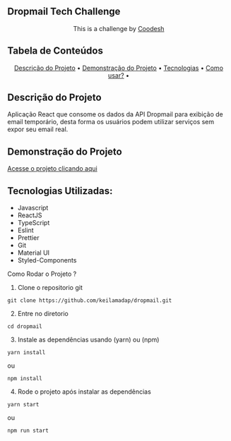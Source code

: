  ## Dropmail Tech Challenge
<div style="text-align: center;">


   This is a challenge by <a rel="nofollow noreferrer noopener" href="https://coodesh.com/" target="_blank">Coodesh</a>
</div>

## Tabela de Conteúdos

<p align="center">
 <a href="#descricao">Descrição do Projeto</a> •
 <a href="#demonstracao">Demonstração do Projeto</a> • 
 <a href="#tecnologias">Tecnologias</a> • 
 <a href="#comousar">Como usar?</a> • 
 
</p>

## Descrição do Projeto <span id="descricao" />

<p >Aplicação React que consome os dados da API Dropmail para exibição de email temporário, desta forma os usuários podem utilizar serviços sem expor seu email real. 
</p>

## Demonstração do Projeto <span id="demonstracao"/>

<a id="demonstracao" rel="nofollow noreferrer noopener" href="https://dropmail-nu.vercel.app/"  target="_blank"> Acesse o projeto clicando aqui </a>

## Tecnologias Utilizadas: <span id="tecnologias" />

- Javascript
- ReactJS
- TypeScript
- Eslint
- Prettier
- Git
- Material UI
- Styled-Components

<p id="comousar">Como Rodar o Projeto ?</p>

1. Clone o repositorio git

```shell
git clone https://github.com/keilamadap/dropmail.git
```

2. Entre no diretorio

```shell
cd dropmail
```

3. Instale as dependências usando (yarn) ou (npm)

```shell
yarn install
```

ou

```shell
npm install
```

4. Rode o projeto após instalar as dependências

```shell
yarn start
```

ou

```shell
npm run start
```
